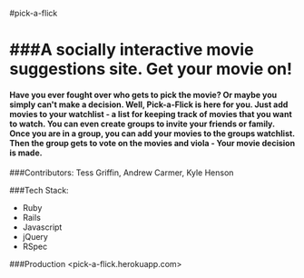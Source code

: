 #pick-a-flick

###A socially interactive movie suggestions site. Get your movie on!
================================================================================

#### Have you ever fought over who gets to pick the movie? Or maybe you simply can't make a decision. Well, Pick-a-Flick is here for you. Just add movies to your watchlist - a list for keeping track of movies that you want to watch. You can even create groups to invite your friends or family. Once you are in a group, you can add your movies to the groups watchlist. Then the group gets to vote on the movies and viola - Your movie decision is made.  

###Contributors:
Tess Griffin, Andrew Carmer, Kyle Henson

###Tech Stack:
* Ruby
* Rails
* Javascript
* jQuery
* RSpec

###Production
<pick-a-flick.herokuapp.com>
